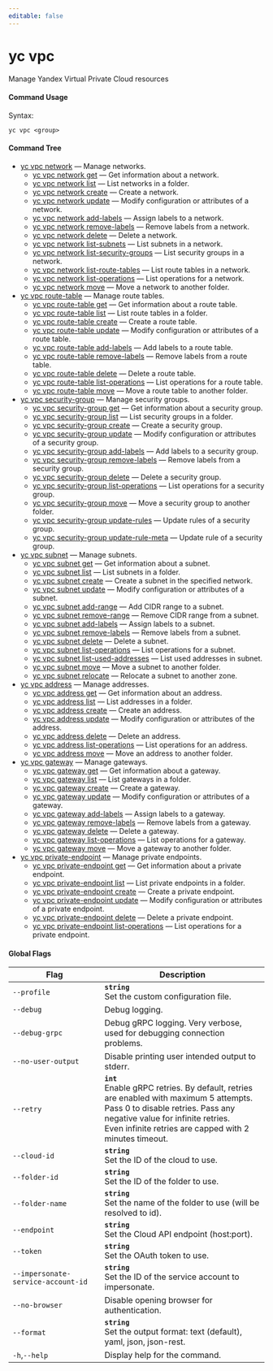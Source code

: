 ```yaml
---
editable: false
---
```


# yc vpc

Manage Yandex Virtual Private Cloud resources

#### Command Usage

Syntax: 

`yc vpc <group>`

#### Command Tree

- [yc vpc network](network/index.md) — Manage networks.
	- [yc vpc network get](network/get.md) — Get information about a network.
	- [yc vpc network list](network/list.md) — List networks in a folder.
	- [yc vpc network create](network/create.md) — Create a network.
	- [yc vpc network update](network/update.md) — Modify configuration or attributes of a network.
	- [yc vpc network add-labels](network/add-labels.md) — Assign labels to a network.
	- [yc vpc network remove-labels](network/remove-labels.md) — Remove labels from a network.
	- [yc vpc network delete](network/delete.md) — Delete a network.
	- [yc vpc network list-subnets](network/list-subnets.md) — List subnets in a network.
	- [yc vpc network list-security-groups](network/list-security-groups.md) — List security groups in a network.
	- [yc vpc network list-route-tables](network/list-route-tables.md) — List route tables in a network.
	- [yc vpc network list-operations](network/list-operations.md) — List operations for a network.
	- [yc vpc network move](network/move.md) — Move a network to another folder.
- [yc vpc route-table](route-table/index.md) — Manage route tables.
	- [yc vpc route-table get](route-table/get.md) — Get information about a route table.
	- [yc vpc route-table list](route-table/list.md) — List route tables in a folder.
	- [yc vpc route-table create](route-table/create.md) — Create a route table.
	- [yc vpc route-table update](route-table/update.md) — Modify configuration or attributes of a route table.
	- [yc vpc route-table add-labels](route-table/add-labels.md) — Add labels to a route table.
	- [yc vpc route-table remove-labels](route-table/remove-labels.md) — Remove labels from a route table.
	- [yc vpc route-table delete](route-table/delete.md) — Delete a route table.
	- [yc vpc route-table list-operations](route-table/list-operations.md) — List operations for a route table.
	- [yc vpc route-table move](route-table/move.md) — Move a route table to another folder.
- [yc vpc security-group](security-group/index.md) — Manage security groups.
	- [yc vpc security-group get](security-group/get.md) — Get information about a security group.
	- [yc vpc security-group list](security-group/list.md) — List security groups in a folder.
	- [yc vpc security-group create](security-group/create.md) — Create a security group.
	- [yc vpc security-group update](security-group/update.md) — Modify configuration or attributes of a security group.
	- [yc vpc security-group add-labels](security-group/add-labels.md) — Add labels to a security group.
	- [yc vpc security-group remove-labels](security-group/remove-labels.md) — Remove labels from a security group.
	- [yc vpc security-group delete](security-group/delete.md) — Delete a security group.
	- [yc vpc security-group list-operations](security-group/list-operations.md) — List operations for a security group.
	- [yc vpc security-group move](security-group/move.md) — Move a security group to another folder.
	- [yc vpc security-group update-rules](security-group/update-rules.md) — Update rules of a security group.
	- [yc vpc security-group update-rule-meta](security-group/update-rule-meta.md) — Update rule of a security group.
- [yc vpc subnet](subnet/index.md) — Manage subnets.
	- [yc vpc subnet get](subnet/get.md) — Get information about a subnet.
	- [yc vpc subnet list](subnet/list.md) — List subnets in a folder.
	- [yc vpc subnet create](subnet/create.md) — Create a subnet in the specified network.
	- [yc vpc subnet update](subnet/update.md) — Modify configuration or attributes of a subnet.
	- [yc vpc subnet add-range](subnet/add-range.md) — Add CIDR range to a subnet.
	- [yc vpc subnet remove-range](subnet/remove-range.md) — Remove CIDR range from a subnet.
	- [yc vpc subnet add-labels](subnet/add-labels.md) — Assign labels to a subnet.
	- [yc vpc subnet remove-labels](subnet/remove-labels.md) — Remove labels from a subnet.
	- [yc vpc subnet delete](subnet/delete.md) — Delete a subnet.
	- [yc vpc subnet list-operations](subnet/list-operations.md) — List operations for a subnet.
	- [yc vpc subnet list-used-addresses](subnet/list-used-addresses.md) — List used addresses in subnet.
	- [yc vpc subnet move](subnet/move.md) — Move a subnet to another folder.
	- [yc vpc subnet relocate](subnet/relocate.md) — Relocate a subnet to another zone.
- [yc vpc address](address/index.md) — Manage addresses.
	- [yc vpc address get](address/get.md) — Get information about an address.
	- [yc vpc address list](address/list.md) — List addresses in a folder.
	- [yc vpc address create](address/create.md) — Create an address.
	- [yc vpc address update](address/update.md) — Modify configuration or attributes of the address.
	- [yc vpc address delete](address/delete.md) — Delete an address.
	- [yc vpc address list-operations](address/list-operations.md) — List operations for an address.
	- [yc vpc address move](address/move.md) — Move an address to another folder.
- [yc vpc gateway](gateway/index.md) — Manage gateways.
	- [yc vpc gateway get](gateway/get.md) — Get information about a gateway.
	- [yc vpc gateway list](gateway/list.md) — List gateways in a folder.
	- [yc vpc gateway create](gateway/create.md) — Create a gateway.
	- [yc vpc gateway update](gateway/update.md) — Modify configuration or attributes of a gateway.
	- [yc vpc gateway add-labels](gateway/add-labels.md) — Assign labels to a gateway.
	- [yc vpc gateway remove-labels](gateway/remove-labels.md) — Remove labels from a gateway.
	- [yc vpc gateway delete](gateway/delete.md) — Delete a gateway.
	- [yc vpc gateway list-operations](gateway/list-operations.md) — List operations for a gateway.
	- [yc vpc gateway move](gateway/move.md) — Move a gateway to another folder.
- [yc vpc private-endpoint](private-endpoint/index.md) — Manage private endpoints.
	- [yc vpc private-endpoint get](private-endpoint/get.md) — Get information about a private endpoint.
	- [yc vpc private-endpoint list](private-endpoint/list.md) — List private endpoints in a folder.
	- [yc vpc private-endpoint create](private-endpoint/create.md) — Create a private endpoint.
	- [yc vpc private-endpoint update](private-endpoint/update.md) — Modify configuration or attributes of a private endpoint.
	- [yc vpc private-endpoint delete](private-endpoint/delete.md) — Delete a private endpoint.
	- [yc vpc private-endpoint list-operations](private-endpoint/list-operations.md) — List operations for a private endpoint.

#### Global Flags

| Flag | Description |
|----|----|
|`--profile`|<b>`string`</b><br/>Set the custom configuration file.|
|`--debug`|Debug logging.|
|`--debug-grpc`|Debug gRPC logging. Very verbose, used for debugging connection problems.|
|`--no-user-output`|Disable printing user intended output to stderr.|
|`--retry`|<b>`int`</b><br/>Enable gRPC retries. By default, retries are enabled with maximum 5 attempts.<br/>Pass 0 to disable retries. Pass any negative value for infinite retries.<br/>Even infinite retries are capped with 2 minutes timeout.|
|`--cloud-id`|<b>`string`</b><br/>Set the ID of the cloud to use.|
|`--folder-id`|<b>`string`</b><br/>Set the ID of the folder to use.|
|`--folder-name`|<b>`string`</b><br/>Set the name of the folder to use (will be resolved to id).|
|`--endpoint`|<b>`string`</b><br/>Set the Cloud API endpoint (host:port).|
|`--token`|<b>`string`</b><br/>Set the OAuth token to use.|
|`--impersonate-service-account-id`|<b>`string`</b><br/>Set the ID of the service account to impersonate.|
|`--no-browser`|Disable opening browser for authentication.|
|`--format`|<b>`string`</b><br/>Set the output format: text (default), yaml, json, json-rest.|
|`-h`,`--help`|Display help for the command.|
